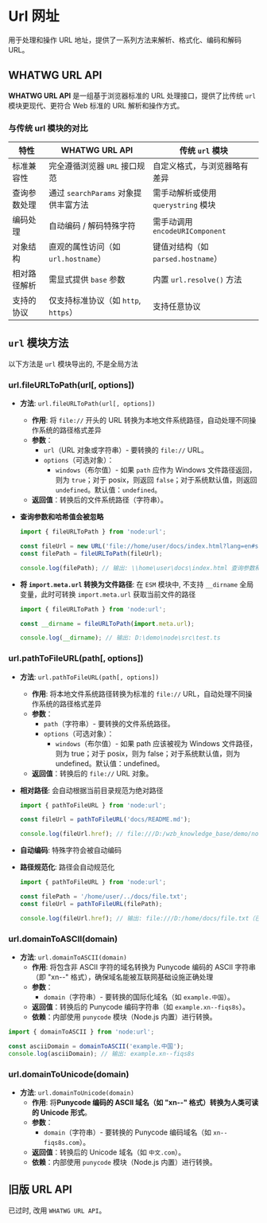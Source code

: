 # Url 网址

用于处理和操作 URL 地址，提供了一系列方法来解析、格式化、编码和解码 URL。

## WHATWG URL API

**WHATWG URL API** 是一组基于浏览器标准的 URL 处理接口，提供了比传统 `url` 模块更现代、更符合 Web 标准的 URL 解析和操作方式。

### 与传统 url 模块的对比

| 特性         | WHATWG URL API                       | 传统 `url` 模块                     |
| ------------ | ------------------------------------ | ----------------------------------- |
| 标准兼容性   | 完全遵循浏览器 `URL` 接口规范        | 自定义格式，与浏览器略有差异        |
| 查询参数处理 | 通过 `searchParams` 对象提供丰富方法 | 需手动解析或使用 `querystring` 模块 |
| 编码处理     | 自动编码 / 解码特殊字符              | 需手动调用 `encodeURIComponent`     |
| 对象结构     | 直观的属性访问（如 `url.hostname`）  | 键值对结构（如 `parsed.hostname`）  |
| 相对路径解析 | 需显式提供 `base` 参数               | 内置 `url.resolve()` 方法           |
| 支持的协议   | 仅支持标准协议（如 `http`, `https`） | 支持任意协议                        |

## `url` 模块方法

以下方法是 `url` 模块导出的, 不是全局方法

### url.fileURLToPath(url[, options])

* **方法**: `url.fileURLToPath(url[, options])`

  * **作用**: 将 `file://` 开头的 URL 转换为本地文件系统路径，自动处理不同操作系统的路径格式差异
  * **参数**：
    - `url`（URL 对象或字符串）- 要转换的 `file://` URL。
    - `options`（可选对象）：
      - `windows`（布尔值）- 如果 `path` 应作为 Windows 文件路径返回，则为 `true`；对于 posix，则返回 `false`；对于系统默认值，则返回 `undefined`。默认值：`undefined`。
  * **返回值**：转换后的文件系统路径（字符串）。

* **查询参数和哈希值会被忽略**

  ```js
  import { fileURLToPath } from 'node:url';
  
  const fileUrl = new URL('file://home/user/docs/index.html?lang=en#section');
  const filePath = fileURLToPath(fileUrl);
  
  console.log(filePath); // 输出: \\home\user\docs\index.html 查询参数和哈希值被忽略
  ```

* **将 `import.meta.url` 转换为文件路径**: 在 `ESM` 模块中, 不支持 `__dirname` 全局变量，此时可转换 `import.meta.url` 获取当前文件的路径

  ```js
  import { fileURLToPath } from 'node:url';
  
  const __dirname = fileURLToPath(import.meta.url);
  
  console.log(__dirname); // 输出: D:\demo\node\src\test.ts
  ```

### url.pathToFileURL(path[, options])

* **方法**: `url.pathToFileURL(path[, options])`

  * **作用**: 将本地文件系统路径转换为标准的 `file://` URL，自动处理不同操作系统的路径格式差异
  * **参数**：
    - `path`（字符串）- 要转换的文件系统路径。
    - `options`（可选对象）：
      - `windows`（布尔值）- 如果 path 应该被视为 Windows 文件路径，则为 true；对于 posix，则为 false；对于系统默认值，则为 undefined。默认值：undefined。
  * **返回值**：转换后的 `file://` URL 对象。

* **相对路径**: 会自动根据当前目录规范为绝对路径

  ```js
  import { pathToFileURL } from 'node:url';
  
  const fileUrl = pathToFileURL('docs/README.md');
  
  console.log(fileUrl.href); // file:///D:/wzb_knowledge_base/demo/node/docs/README.md
  ```

* **自动编码**: 特殊字符会被自动编码

* **路径规范化**: 路径会自动规范化

  ```js
  import { pathToFileURL } from 'node:url';
  
  const filePath = '/home/user/../docs/file.txt';
  const fileUrl = pathToFileURL(filePath);
  
  console.log(fileUrl.href); // 输出: file:///D:/home/docs/file.txt（已规范化）
  ```

### url.domainToASCII(domain)

* **方法**: `url.domainToASCII(domain)`
  * **作用**: 将包含非 ASCII 字符的域名转换为 Punycode 编码的 ASCII 字符串（即 "xn--" 格式），确保域名能被互联网基础设施正确处理
  * **参数**：
    - `domain`（字符串）- 要转换的国际化域名（如 `example.中国`）。
  * **返回值**：转换后的 Punycode 编码字符串（如 `example.xn--fiqs8s`）。
  * **依赖**：内部使用 `punycode` 模块（Node.js 内置）进行转换。

```js
import { domainToASCII } from 'node:url';

const asciiDomain = domainToASCII('example.中国');
console.log(asciiDomain); // 输出: example.xn--fiqs8s
```

### url.domainToUnicode(domain)

* **方法**: `url.domainToUnicode(domain)`
  * **作用**: 将**Punycode 编码的 ASCII 域名（如 "xn--" 格式）转换为人类可读的 Unicode 形式**。
  * **参数**：
    - `domain`（字符串）- 要转换的 Punycode 编码域名（如 `xn--fiqs8s.com`）。
  * **返回值**：转换后的 Unicode 域名（如 `中文.com`）。
  * **依赖**：内部使用 `punycode` 模块（Node.js 内置）进行转换。

## 旧版 URL API

已过时, 改用 `WHATWG URL API`。